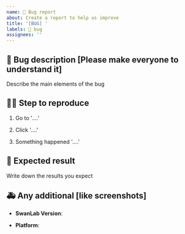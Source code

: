 ```yaml
---
name: 🐛 Bug report
about: Create a report to help us improve
title: '[BUG] '
labels: 🐛 bug
assignees: ''
---
```


<!-- Describe your bugs below ^_^ -->

## 🐛 Bug description [Please make everyone to understand it]

Describe the main elements of the bug

## 🧑‍💻 Step to reproduce

1. Go to '....'

2. Click '....'

3. Something happened '....'

## 👾 Expected result

Write down the results you expect

## 🚑 Any additional [like screenshots]

- **SwanLab Version**:

- **Platform**:
